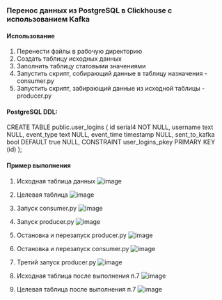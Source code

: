 ### Перенос данных из PostgreSQL в Clickhouse с использованием Kafka

#### Использование

1. Перенести файлы в рабочую директорию
1. Создать таблицу исходных данных
1. Заполнить таблицу статовыми значениями
1. Запустить скрипт, собирающий данные в таблицу назначения - consumer.py
1. Запустить скрипт, забирающий данные из исходной таблицы - producer.py

#### PostgreSQL DDL:
CREATE TABLE public.user_logins (
	id serial4 NOT NULL,
	username text NULL,
	event_type text NULL,
	event_time timestamp NULL,
	sent_to_kafka bool DEFAULT true NULL,
	CONSTRAINT user_logins_pkey PRIMARY KEY (id)
);

#### Пример выполнения
1. Исходная таблица данных
![image](https://github.com/vpatlant/modules/tree/main/5.2/images/5_2_postgres_table_before.png?raw=true)

2. Целевая таблица
![image](https://github.com/vpatlant/modules/tree/main/5.2/images/5_2_clickhouse_table_before.png?raw=true)

3. Запуск consumer.py
![image](https://github.com/vpatlant/modules/tree/main/5.2/images/consumer_started.png?raw=true)

4. Запуск producer.py
![image](https://github.com/vpatlant/modules/tree/main/5.2/images/first_run.png?raw=true)

5. Остановка и перезапуск producer.py
![image](https://github.com/vpatlant/modules/tree/main/5.2/images/second_run.png?raw=true)

6. Остановка и перезапуск consumer.py
![image](https://github.com/vpatlant/modules/tree/main/5.2/images/consumer_restart.png?raw=true)

7. Третий запуск producer.py
![image](https://github.com/vpatlant/modules/tree/main/5.2/images/third_run.png?raw=true)

8. Исходная таблица после выполнения п.7
![image](https://github.com/vpatlant/modules/tree/main/5.2/images/5_2_postgres_table_after.png?raw=true)

9. Целевая таблица после выполнения п.7
![image](https://github.com/vpatlant/modules/tree/main/5.2/images/5_2_clickhouse_table_after.png?raw=true)
